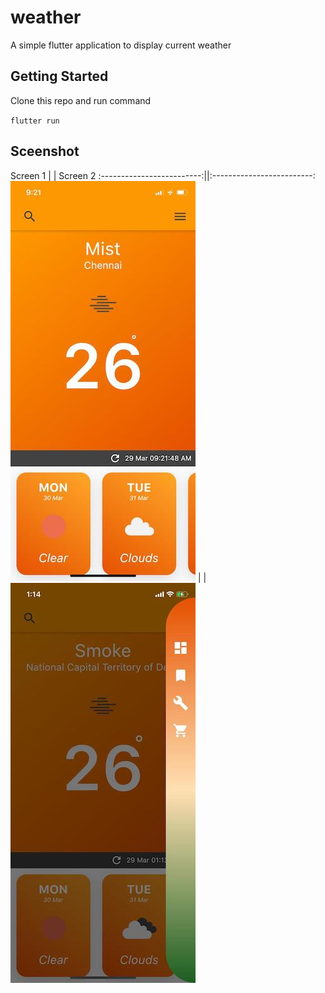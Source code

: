# weather

A simple flutter application to display current weather

## Getting Started

Clone this repo and run command

`flutter run`

## Sceenshot
Screen 1             | | Screen 2
:-------------------------:||:-------------------------:
![](https://raw.githubusercontent.com/mahiznan/weather/master/screens/screen1.jpeg)  | | ![](https://github.com/mahiznan/weather/blob/master/screens/screen2.jpg)
